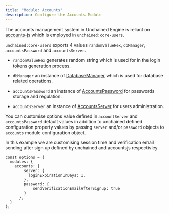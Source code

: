 ```yaml
---
title: "Module: Accounts"
description: Configure the Accounts Module
---
```


The accounts management system in Unchained Engine is reliant on [accounts-js](https://github.com/accounts-js/accounts) which is employed in `unchained:core-users`.

`unchained:core-users` exports 4 values `randomValueHex`, `dbManager`, `accountsPassword` and `accountsServer`.

- `randomValueHex` generates random string which is used for in the login tokens generation process.

- `dbManager` an instance of [DatabaseManager](https://www.accountsjs.com/docs/api/database-manager/index) which is used for database related operations.

- `accountsPassword` an instance of [AccountsPassword](https://www.accountsjs.com/docs/api/password/classes/accountspassword) for passwords storage and regulation.

- `accountsServer` an instance of [AccountsServer](https://www.accountsjs.com/docs/api/server/classes/accountsserver/) for users administration.

You can customise options value defined in `accountServer` and `accountsPassword` default values in addition to unchained defined configuration property values by passing `server` and/or `password` objects to `accounts` module configuration object.

In this example we are customising session time and verification email sending after sign up defined by unchained and accountsjs respectivley

```
const options = {
  modules: {
    accounts: {
        server: {
          loginExpirationInDays: 1,
        },
        password: {
            sendVerificationEmailAfterSignup: true
        }
      },
  }
};
```
